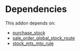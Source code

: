 # Dependencies

This addon depends on:

- [purchase_stock](../../odoo-bringout-oca-ocb-purchase_stock)
- [sale_order_global_stock_route](../../odoo-bringout-oca-stock-logistics-workflow-sale_order_global_stock_route)
- [stock_mts_mto_rule](../../odoo-bringout-oca-stock-logistics-warehouse-stock_mts_mto_rule)
